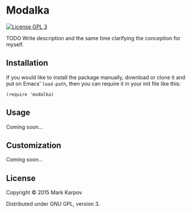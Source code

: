 # Modalka

[![License GPL 3](https://img.shields.io/badge/license-GPL_3-green.svg)](http://www.gnu.org/licenses/gpl-3.0.txt)

TODO Write description and the same time clarifying the conception for
myself.

## Installation

If you would like to install the package manually, download or clone it and
put on Emacs' `load-path`, then you can require it in your init file like
this:

```emacs-lisp
(require 'modalka)
```

## Usage

Coming soon…

## Customization

Coming soon…

## License

Copyright © 2015 Mark Karpov

Distributed under GNU GPL, version 3.
